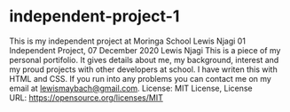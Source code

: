 # independent-project-1
This is my independent project at Moringa School
Lewis Njagi 
01 Independent Project, 07 December 2020 
Lewis Njagi 
This is a piece of my personal portifolio. It gives details about me, my background, interest and my proud projects with other developers at school. 
I have writen this with HTML and CSS. 
If you run into any problems you can contact me on my email at lewismaybach@gmail.com. 
License: MIT License, 
License URL: https://opensource.org/licenses/MIT
